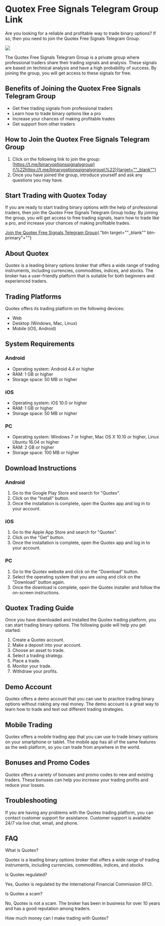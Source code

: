 # Quotex Free Signals Telegram Group Link

Are you looking for a reliable and profitable way to trade binary
options? If so, then you need to join the Quotex Free Signals Telegram
Group.

[![](https://static.quotex.io/files/8_en/300_250.jpg)](https://traff.sbs/brokerqxsignupf)

The Quotex Free Signals Telegram Group is a private group where
professional traders share their trading signals and analysis. These
signals are based on technical analysis and have a high probability of
success. By joining the group, you will get access to these signals for
free.

## Benefits of Joining the Quotex Free Signals Telegram Group

-   Get free trading signals from professional traders
-   Learn how to trade binary options like a pro
-   Increase your chances of making profitable trades
-   Get support from other traders

## How to Join the Quotex Free Signals Telegram Group

1.  Click on the following link to join the group:
    [https://t.me/binaryoptionssignalsgroup](\%22https://t.me/binaryoptionssignalsgroup\%22){target=""_blank""}
2.  Once you have joined the group, introduce yourself and ask any
    questions you may have.

## Start Trading with Quotex Today

If you are ready to start trading binary options with the help of
professional traders, then join the Quotex Free Signals Telegram Group
today. By joining the group, you will get access to free trading
signals, learn how to trade like a pro, and increase your chances of
making profitable trades.

[Join the Quotex Free Signals Telegram
Group](\%22https://traff.sbs/brokerqxsignup\%22){."btn
target=""_blank"" btn-primary"=""}

## About Quotex

Quotex is a leading binary options broker that offers a wide range of
trading instruments, including currencies, commodities, indices, and
stocks. The broker has a user-friendly platform that is suitable for
both beginners and experienced traders.

## Trading Platforms

Quotex offers its trading platform on the following devices:

-   Web
-   Desktop (Windows, Mac, Linux)
-   Mobile (iOS, Android)

## System Requirements

### Android

-   Operating system: Android 4.4 or higher
-   RAM: 1 GB or higher
-   Storage space: 50 MB or higher

### iOS

-   Operating system: iOS 10.0 or higher
-   RAM: 1 GB or higher
-   Storage space: 50 MB or higher

### PC

-   Operating system: Windows 7 or higher, Mac OS X 10.10 or higher,
    Linux Ubuntu 16.04 or higher
-   RAM: 2 GB or higher
-   Storage space: 100 MB or higher

## Download Instructions

### Android

1.  Go to the Google Play Store and search for "Quotex".
2.  Click on the "Install" button.
3.  Once the installation is complete, open the Quotex app and log in to
    your account.

### iOS

1.  Go to the Apple App Store and search for "Quotex".
2.  Click on the "Get" button.
3.  Once the installation is complete, open the Quotex app and log in to
    your account.

### PC

1.  Go to the Quotex website and click on the "Download" button.
2.  Select the operating system that you are using and click on the
    "Download" button again.
3.  Once the download is complete, open the Quotex installer and follow
    the on-screen instructions.

## Quotex Trading Guide

Once you have downloaded and installed the Quotex trading platform, you
can start trading binary options. The following guide will help you get
started:

1.  Create a Quotex account.
2.  Make a deposit into your account.
3.  Choose an asset to trade.
4.  Select a trading strategy.
5.  Place a trade.
6.  Monitor your trade.
7.  Withdraw your profits.

## Demo Account

Quotex offers a demo account that you can use to practice trading binary
options without risking any real money. The demo account is a great way
to learn how to trade and test out different trading strategies.

## Mobile Trading

Quotex offers a mobile trading app that you can use to trade binary
options on your smartphone or tablet. The mobile app has all of the same
features as the web platform, so you can trade from anywhere in the
world.

## Bonuses and Promo Codes

Quotex offers a variety of bonuses and promo codes to new and existing
traders. These bonuses can help you increase your trading profits and
reduce your losses.

## Troubleshooting

If you are having any problems with the Quotex trading platform, you can
contact customer support for assistance. Customer support is available
24/7 via live chat, email, and phone.

## FAQ

What is Quotex?

Quotex is a leading binary options broker that offers a wide range of
trading instruments, including currencies, commodities, indices, and
stocks.

Is Quotex regulated?

Yes, Quotex is regulated by the International Financial Commission
(IFC).

Is Quotex a scam?

No, Quotex is not a scam. The broker has been in business for over 10
years and has a good reputation among traders.

How much money can I make trading with Quotex?

